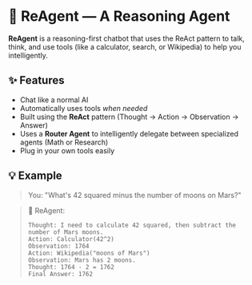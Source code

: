# 🧠 ReAgent — A Reasoning Agent

**ReAgent** is a reasoning-first chatbot that uses the ReAct pattern to talk, think, and use tools (like a calculator, search, or Wikipedia) to help you intelligently.

## ✨ Features

- Chat like a normal AI
- Automatically uses tools _when needed_
- Built using the **ReAct** pattern (Thought → Action → Observation → Answer)
- Uses a **Router Agent** to intelligently delegate between specialized agents (Math or Research)
- Plug in your own tools easily

## 💡 Example

> You: "What's 42 squared minus the number of moons on Mars?"

> 🤖 ReAgent:
>
> ```
> Thought: I need to calculate 42 squared, then subtract the number of Mars moons.
> Action: Calculator(42^2)
> Observation: 1764
> Action: Wikipedia("moons of Mars")
> Observation: Mars has 2 moons.
> Thought: 1764 - 2 = 1762
> Final Answer: 1762
> ```
